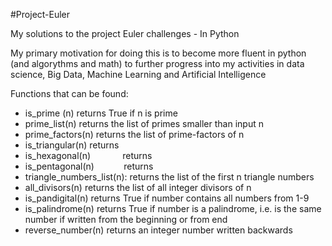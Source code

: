 #Project-Euler

My solutions to the project Euler challenges - In Python

My primary motivation for doing this is to become more fluent in python (and algorythms and math) to further progress into my activities in data science, Big Data, Machine Learning and Artificial Intelligence 

Functions that can be found:
- is_prime (n)                returns True if n is prime
- prime_list(n)               returns the list of primes smaller than input n
- prime_factors(n)            returns the list of prime-factors of n
- is_triangular(n)            returns 
- is_hexagonal(n)             returns 
- is_pentagonal(n)            returns 
- triangle_numbers_list(n):   returns the list of the first n triangle numbers
- all_divisors(n)             returns the list of all integer divisors of n
- is_pandigital(n)            returns True if number contains all numbers from 1-9
- is_palindrome(n)            returns True if number is a palindrome, i.e. is the same number if written from the beginning or from end
- reverse_number(n)           returns an integer number written backwards
